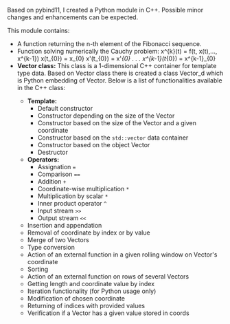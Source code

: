 Based on pybind11, I created a Python module in C++. Possible minor changes and enhancements can be expected.

This module contains:

- A function returning the n-th element of the Fibonacci sequence.
- Function solving numerically the Cauchy problem:
  x^{k}(t) = f(t, x(t),..., x^{k-1})
  x(t_{0}) = x_{0}
  x'(t_{0}) = x'_{0}
  .
  .
  .
  x^{k-1}(t_{0}) = x^{k-1}_{0}
- **Vector class:** This class is a 1-dimensional  C++ container for template type data. Based on Vector class there is created a class Vector_d which is Python embedding of Vector<double>. Below is a list of functionalities available in the C++ class:
  - **Template:**
    - Default constructor
    - Constructor depending on the size of the Vector
    - Constructor based on the size of the Vector and a given coordinate
    - Constructor based on the `std::vector` data container
    - Constructor based on the object Vector
    - Destructor
  - **Operators:**
    - Assignation `=`
    - Comparison `==`
    - Addition `+`
    - Coordinate-wise multiplication `*`
    - Multiplication by scalar `*`
    - Inner product operator `^`
    - Input stream `>>`
    - Output stream `<<`
  - Insertion and appendation
  - Removal of coordinate by index or by value
  - Merge of two Vectors
  - Type conversion
  - Action of an external function in a given rolling window on Vector's coordinate
  - Sorting
  - Action of an external function on rows of several Vectors
  - Getting length and coordinate value by index
  - Iteration functionality (for Python usage only)
  - Modification of chosen coordinate
  - Returning of indices with provided values
  - Verification if a Vector has a given value stored in coords
